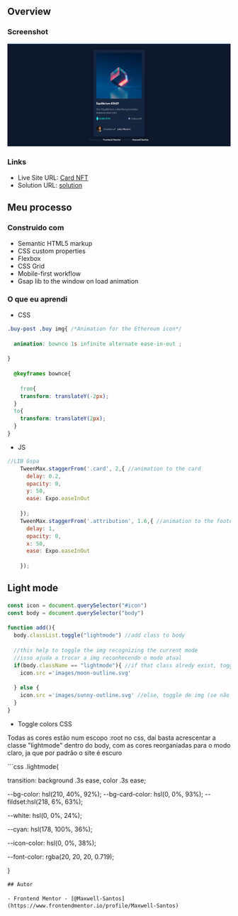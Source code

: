 ## Overview
### Screenshot

![Card NFT](./images/screenshot.jpg)
### Links

- Live Site URL: [Card NFT](https://nft-seven-nu.vercel.app/)
- Solution URL: [solution](https://www.frontendmentor.io/solutions/responsive-card-nft-S1Cs_UOE5)

## Meu processo

### Construido com

- Semantic HTML5 markup
- CSS custom properties
- Flexbox
- CSS Grid
- Mobile-first workflow
- Gsap lib to the window on load animation

### O que eu aprendi
- CSS
```css
.buy-post .buy img{ /*Animation for the Ethereum icon*/

  animation: bownce 1s infinite alternate ease-in-out ;

}

  @keyframes bownce{
    
    from{
    transform: translateY(-2px);
  }
  to{
    transform: translateY(2px);
  } 
}

```
- JS
```js
//LIB Gspa
    TweenMax.staggerFrom('.card', 2,{ //animation to the card
      delay: 0.2, 
      opacity: 0,
      y: 50,
      ease: Expo.easeInOut

    });
    TweenMax.staggerFrom('.attribution', 1.6,{ //animation to the footer
      delay: 1,
      opacity: 0,
      x: 50,
      ease: Expo.easeInOut

    });
```

## Light mode
```js
const icon = document.querySelector("#icon")
const body = document.querySelector("body")

function add(){
  body.classList.toggle("lightmode") //add class to body

  //this help to toggle the img recognizing the current mode
  //isso ajuda a trocar a img reconhecendo o modo atual
  if(body.className == "lightmode"){ //if that class alredy exist, toggle the img (se a classe já existir, trocar img)
    icon.src ='images/moon-outline.svg'

  } else {
    icon.src ='images/sunny-outline.svg' //else, toggle de img (se não existir, trocar a img também)
  }
}
```
- Toggle colors CSS
<p>Todas as cores estão num escopo :root no css, daí basta acrescentar a classe "lightmode" dentro do body, com as cores reorganiadas para o modo claro, ja que por padrâo o site é escuro</p>
```css
.lightmode{
  
  transition: background .3s ease, color .3s ease;

  --bg-color: hsl(210, 40%, 92%);
  --bg-card-color: hsl(0, 0%, 93%);
  --fildset:hsl(218, 6%, 63%);

  --white: hsl(0, 0%, 24%);

  --cyan: hsl(178, 100%, 36%);

  --icon-color: hsl(0, 0%, 38%);

  --font-color: rgba(20, 20, 20, 0.719);

}
```
## Autor

- Frontend Mentor - [@Maxwell-Santos](https://www.frontendmentor.io/profile/Maxwell-Santos)
